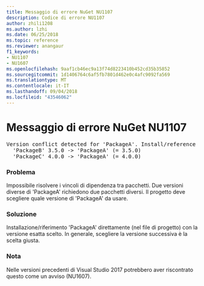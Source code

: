 ```yaml
---
title: Messaggio di errore NuGet NU1107
description: Codice di errore NU1107
author: zhili1208
ms.author: lzhi
ms.date: 06/25/2018
ms.topic: reference
ms.reviewer: anangaur
f1_keywords:
- NU1107
- NU1607
ms.openlocfilehash: 9aaf1cb46ec9a13f74d8223410b452cd35b35852
ms.sourcegitcommit: 1d1406764c6af5fb7801d462e0c4afc9092fa569
ms.translationtype: MT
ms.contentlocale: it-IT
ms.lasthandoff: 09/04/2018
ms.locfileid: "43546062"
---
```

# <a name="nuget-error-nu1107"></a>Messaggio di errore NuGet NU1107

<pre>Version conflict detected for 'PackageA'. Install/reference 'PackageA' v4.0.0 directly to resolve this issue.<br/>  'PackageB' 3.5.0 -> 'PackageA' (= 3.5.0)<br/>  'PackageC' 4.0.0 -> 'PackageA' (= 4.0.0)</pre>

### <a name="issue"></a>Problema
Impossibile risolvere i vincoli di dipendenza tra pacchetti. Due versioni diverse di 'PackageA' richiedono due pacchetti diversi. Il progetto deve scegliere quale versione di 'PackageA' da usare.

### <a name="solution"></a>Soluzione
Installazione/riferimento 'PackageA' direttamente (nel file di progetto) con la versione esatta scelto.
In generale, scegliere la versione successiva è la scelta giusta.

### <a name="note"></a>Nota
Nelle versioni precedenti di Visual Studio 2017 potrebbero aver riscontrato questo come un avviso (NU1607).
